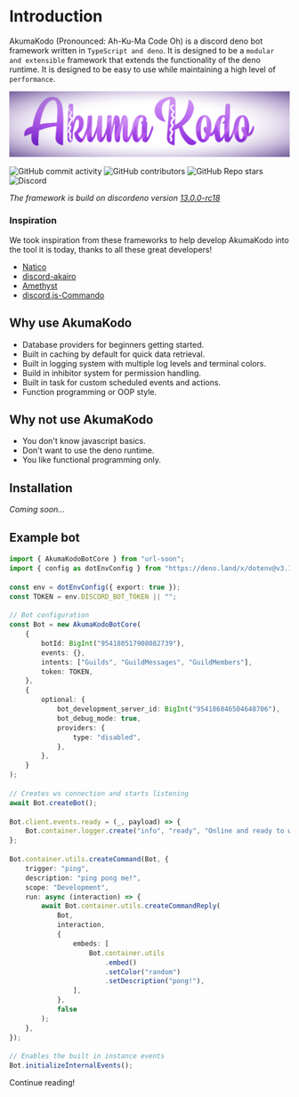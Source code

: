 # Introduction

AkumaKodo (Pronounced: Ah-Ku-Ma Code Oh) is a discord deno bot framework written
in `TypeScript and deno`. It is designed to be a `modular and extensible` framework that
extends the functionality of the deno runtime. It is designed to be easy to use while
maintaining a high level of `performance`.

![AkumaKodo logo](images/misc/AkumaKodoLogo.png)

![GitHub commit activity](https://img.shields.io/github/commit-activity/m/AkumaKodo/AkumaKodo?style=for-the-badge)
![GitHub contributors](https://img.shields.io/github/contributors/AkumaKodo/AkumaKodo?style=for-the-badge)
![GitHub Repo stars](https://img.shields.io/github/stars/AkumaKodo/AkumaKodo?style=for-the-badge)
![Discord](https://img.shields.io/discord/837830514130812970?style=for-the-badge)

_The framework is build on discordeno version [13.0.0-rc18](https://deno.land/x/discordeno@13.0.0-rc18)_

### Inspiration

We took inspiration from these frameworks to help develop AkumaKodo into the tool it is today, thanks to all these great developers!

-  [Natico](https://github.com/naticoo)
-  [discord-akairo](https://discord-akairo.github.io/#/)
-  [Amethyst](https://github.com/AmethystFramework)
-  [discord.js-Commando](https://github.com/discordjs/Commando)

## Why use AkumaKodo

-  Database providers for beginners getting started.
-  Built in caching by default for quick data retrieval.
-  Built in logging system with multiple log levels and terminal colors.
-  Build in inhibitor system for permission handling.
-  Built in task for custom scheduled events and actions.
-  Function programming or OOP style.

## Why not use AkumaKodo

-  You don't know javascript basics.
-  Don't want to use the deno runtime.
-  You like functional programming only.

## Installation

_Coming soon..._

## Example bot

```typescript
import { AkumaKodoBotCore } from "url-soon";
import { config as dotEnvConfig } from "https://deno.land/x/dotenv@v3.1.0/mod.ts";

const env = dotEnvConfig({ export: true });
const TOKEN = env.DISCORD_BOT_TOKEN || "";

// Bot configuration
const Bot = new AkumaKodoBotCore(
	{
		botId: BigInt("954180517908082739"),
		events: {},
		intents: ["Guilds", "GuildMessages", "GuildMembers"],
		token: TOKEN,
	},
	{
		optional: {
			bot_development_server_id: BigInt("954186846504648706"),
			bot_debug_mode: true,
			providers: {
				type: "disabled",
			},
		},
	}
);

// Creates ws connection and starts listening
await Bot.createBot();

Bot.client.events.ready = (_, payload) => {
	Bot.container.logger.create("info", "ready", "Online and ready to work!");
};

Bot.container.utils.createCommand(Bot, {
	trigger: "ping",
	description: "ping pong me!",
	scope: "Development",
	run: async (interaction) => {
		await Bot.container.utils.createCommandReply(
			Bot,
			interaction,
			{
				embeds: [
					Bot.container.utils
						.embed()
						.setColor("random")
						.setDescription("pong!"),
				],
			},
			false
		);
	},
});

// Enables the built in instance events
Bot.initializeInternalEvents();
```

Continue reading!
